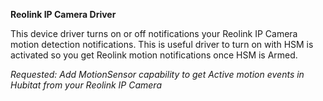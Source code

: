 <strong>Reolink IP Camera Driver</strong>


This device driver turns on or off notifications your Reolink IP Camera motion detection notifications. This is useful driver to turn on with HSM is activated so you get Reolink motion notifications once HSM is Armed.

<i>Requested: Add MotionSensor capability to get Active motion events in Hubitat from your Reolink IP Camera</i>
